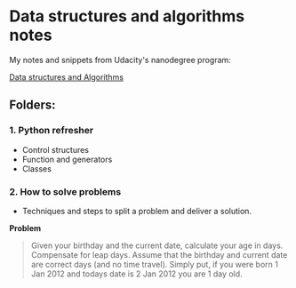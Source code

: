 # Data structures and algorithms notes

My notes and snippets from Udacity's nanodegree program: 

[Data structures and Algorithms](https://www.udacity.com/course/data-structures-and-algorithms-nanodegree--nd256)

## Folders:
  ### 1. Python refresher
  - Control structures
  - Function and generators
  - Classes

  ### 2. How to solve problems
  
  - Techniques and steps to split a problem and deliver a solution.
   
  **Problem**
  > Given your birthday and the current date, calculate your age in days. Compensate for leap days. Assume that the birthday and current date are correct days (and             no time travel). Simply put, if you were born 1 Jan 2012 and todays date is 2 Jan 2012 you are 1 day old.
  
